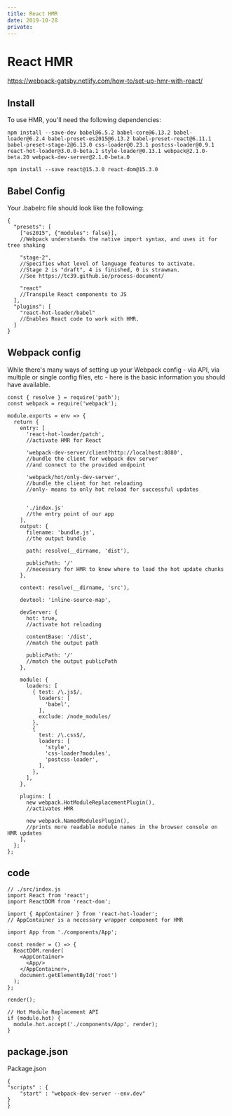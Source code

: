 ```yaml
---
title: React HMR
date: 2019-10-28
private: 
---
```

# React HMR
https://webpack-gatsby.netlify.com/how-to/set-up-hmr-with-react/

## Install
To use HMR, you'll need the following dependencies:

    npm install --save-dev babel@6.5.2 babel-core@6.13.2 babel-loader@6.2.4 babel-preset-es2015@6.13.2 babel-preset-react@6.11.1 babel-preset-stage-2@6.13.0 css-loader@0.23.1 postcss-loader@0.9.1 react-hot-loader@3.0.0-beta.1 style-loader@0.13.1 webpack@2.1.0-beta.20 webpack-dev-server@2.1.0-beta.0

    npm install --save react@15.3.0 react-dom@15.3.0

## Babel Config
Your .babelrc file should look like the following:

    {
      "presets": [
        ["es2015", {"modules": false}],
        //Webpack understands the native import syntax, and uses it for tree shaking

        "stage-2",
        //Specifies what level of language features to activate.
        //Stage 2 is "draft", 4 is finished, 0 is strawman.
        //See https://tc39.github.io/process-document/

        "react"
        //Transpile React components to JS
      ],
      "plugins": [
        "react-hot-loader/babel"
        //Enables React code to work with HMR.
      ]
    }

## Webpack config
While there's many ways of setting up your Webpack config - via API, via multiple or single config files, etc - here is the basic information you should have available.

    const { resolve } = require('path');
    const webpack = require('webpack');

    module.exports = env => {
      return {
        entry: [
          'react-hot-loader/patch',
          //activate HMR for React

          'webpack-dev-server/client?http://localhost:8080',
          //bundle the client for webpack dev server
          //and connect to the provided endpoint

          'webpack/hot/only-dev-server',
          //bundle the client for hot reloading
          //only- means to only hot reload for successful updates


          './index.js'
          //the entry point of our app
        ],
        output: {
          filename: 'bundle.js',
          //the output bundle

          path: resolve(__dirname, 'dist'),

          publicPath: '/'
          //necessary for HMR to know where to load the hot update chunks
        },

        context: resolve(__dirname, 'src'),

        devtool: 'inline-source-map',

        devServer: {
          hot: true,
          //activate hot reloading

          contentBase: '/dist',
          //match the output path

          publicPath: '/'
          //match the output publicPath
        },

        module: {
          loaders: [
            { test: /\.js$/,
              loaders: [
                'babel',
              ],
              exclude: /node_modules/
            },
            {
              test: /\.css$/,
              loaders: [
                'style',
                'css-loader?modules',
                'postcss-loader',
              ],
            },
          ],
        },

        plugins: [
          new webpack.HotModuleReplacementPlugin(),
          //activates HMR

          new webpack.NamedModulesPlugin(),
          //prints more readable module names in the browser console on HMR updates
        ],
      };
    };

## code

    // ./src/index.js
    import React from 'react';
    import ReactDOM from 'react-dom';

    import { AppContainer } from 'react-hot-loader';
    // AppContainer is a necessary wrapper component for HMR

    import App from './components/App';

    const render = () => {
      ReactDOM.render(
        <AppContainer>
          <App/>
        </AppContainer>,
        document.getElementById('root')
      );
    };

    render();

    // Hot Module Replacement API
    if (module.hot) {
      module.hot.accept('./components/App', render);
    }

## package.json
Package.json

    {
    "scripts" : {
        "start" : "webpack-dev-server --env.dev"
    }
    }